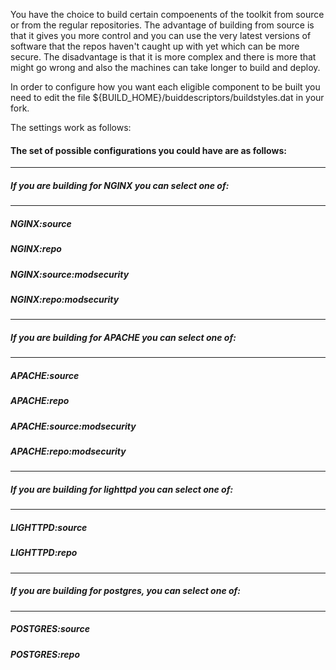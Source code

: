 You have the choice to build certain compoenents of the toolkit from source or from the regular repositories. 
The advantage of building from source is that it gives you more control and you can use the very latest versions of software that the repos haven't caught up with yet which can be more secure. The disadvantage is that it is more complex and there is more that might go wrong and also the machines can take longer to build and deploy. 

In order to configure how you want each eligible component to be built you need to edit the file ${BUILD_HOME}/buiddescriptors/buildstyles.dat in your fork.

The settings work as follows:

#### The set of possible configurations you could have are as follows:
-----
##### If you are building for NGINX you can select one of:
-----
##### NGINX:source
##### NGINX:repo
##### NGINX:source:modsecurity
##### NGINX:repo:modsecurity
-----
##### If you are building for APACHE you can select one of:
-----
##### APACHE:source
##### APACHE:repo
##### APACHE:source:modsecurity
##### APACHE:repo:modsecurity
-----
##### If you are building for lighttpd you can select one of:
-----
##### LIGHTTPD:source
##### LIGHTTPD:repo
-----
##### If you are building for postgres, you can select one of:
-----
##### POSTGRES:source
##### POSTGRES:repo

